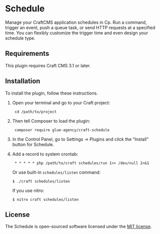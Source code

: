 Schedule
========

Manage your CraftCMS application schedules in Cp. Run a command, trigger an event, 
push a queue task, or send HTTP requests at a specified time. You can flexibly customize
the trigger time and even design your schedule type.

Requirements
------------

This plugin requires Craft CMS 3.1 or later.

Installation
------------

To install the plugin, follow these instructions.

1. Open your terminal and go to your Craft project:

        cd /path/to/project

2. Then tell Composer to load the plugin:

        composer require glue-agency/craft-schedule

3. In the Control Panel, go to Settings → Plugins and click the “Install” button for Schedule.

4. Add a record to system crontab:
    
        * * * * * php /path/to/craft schedules/run 1>> /dev/null 2>&1

   Or use built-in `schedules/listen` command:

   ```shell
   $ ./craft schedules/listen
   ```

   If you use nitro:

   ```shell
   $ nitro craft schedules/listen
   ```

License
-------
The Schedule is open-sourced software licensed under the [MIT license](http://opensource.org/licenses/MIT).
